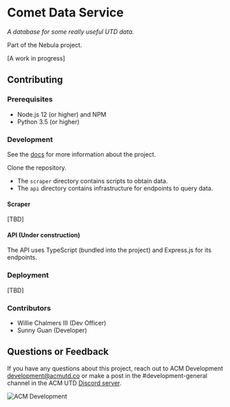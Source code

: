 # Comet Data Service
*A database for some really useful UTD data.*

Part of the Nebula project.

[A work in progress]

## Contributing
### Prerequisites
- Node.js 12 (or higher) and NPM
- Python 3.5 (or higher)

### Development
See the [docs](docs/index.md) for more information about the project.

Clone the repository.

- The `scraper` directory contains scripts to obtain data.
- The `api` directory contains infrastructure for endpoints to query data.

#### Scraper
[TBD]

#### API (Under construction)
The API uses TypeScript (bundled into the project) and Express.js for its endpoints.

### Deployment
[TBD]

### Contributors
- Willie Chalmers III (Dev Officer)
- Sunny Guan (Developer)

## Questions or Feedback
If you have any questions about this project, reach out to ACM Development
[development@acmutd.co](mailto:development@acmutd.co) or make a post in the
#development-general channel in the ACM UTD [Discord server](http://acmutd.co/discord).

![ACM Development](https://www.acmutd.co/brand/Development/Banners/light_dark_background.png)
